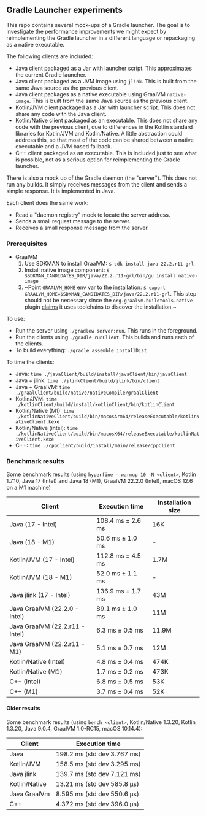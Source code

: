 ## Gradle Launcher experiments

This repo contains several mock-ups of a Gradle launcher. The goal is to investigate the performance improvements we
might expect by reimplementing the Gradle launcher in a different language or repackaging as a native executable.

The following clients are included:

- Java client packaged as a Jar with launcher script. This approximates the current Gradle launcher.
- Java client packaged as a JVM image using `jlink`. This is built from the same Java source as the previous client.
- Java client packages as a native executable using GraalVM `native-image`. This is built from the same Java source as
  the previous client.
- Kotlin/JVM client packaged as a Jar with launcher script. This does not share any code with the Java client.
- Kotlin/Native client packaged as an executable. This does not share any code with the previous client, due to
  differences in the Kotlin standard libraries for Kotlin/JVM and Kotlin/Native. A little abstraction could address
  this, so that most of the code can be shared between a native executable and a JVM based fallback.
- C++ client packaged as an executable. This is included just to see what is possible, not as a serious option for
  reimplementing the Gradle launcher.

There is also a mock up of the Gradle daemon (the "server"). This does not run any builds. It simply receives messages
from the client and sends a simple response. It is implemented in Java.

Each client does the same work:

- Read a "daemon registry" mock to locate the server address.
- Sends a small request message to the server.
- Receives a small response message from the server.

### Prerequisites

 - GraalVM
   1. Use SDKMAN to install GraalVM: `$ sdk install java 22.2.r11-grl`
   2. Install native image component: `$ $SDKMAN_CANDIDATES_DIR/java/22.2.r11-grl/bin/gu install native-image`
   3. ~Point `GRAALVM_HOME` env var to the installation: `$ export GRAALVM_HOME=$SDKMAN_CANDIDATES_DIR/java/22.2.r11-grl`. This step should not be necessary since the `org.graalvm.buildtools.native` plugin [claims](https://graalvm.github.io/native-build-tools/0.9.4/gradle-plugin.html#_installing_graalvm_native_image_tool) it uses toolchains to discover the installation.~

To use:

- Run the server using `./gradlew server:run`. This runs in the foreground.
- Run the clients using `./gradle runClient`. This builds and runs each of the clients.
- To build everything: `./gradle assemble installDist`

To time the clients:

- Java: `time ./javaClient/build/install/javaClient/bin/javaClient`
- Java + jlink: `time ./jlinkClient/build/jlink/bin/client`
- Java + GraalVM: `time ./graalClient/build/native/nativeCompile/graalClient`
- Kotlin/JVM: `time ./kotlinClient/build/install/kotlinClient/bin/kotlinClient`
- Kotlin/Native (M1): `time ./kotlinNativeClient/build/bin/macosArm64/releaseExecutable/kotlinNativeClient.kexe`
- Kotlin/Native (intel): `time ./kotlinNativeClient/build/bin/macosX64/releaseExecutable/kotlinNativeClient.kexe`
- C++: `time ./cppClient/build/install/main/release/cppClient`

### Benchmark results

Some benchmark results (using `hyperfine --warmup 10 -N <client>`, Kotlin 1.7.10, Java 17 (Intel) and Java 18 (M1),
GraalVM 22.2.0 (Intel), macOS 12.6 on a M1 machine)

| Client                         | Execution time      | Installation size |
|--------------------------------|---------------------|-------------------|
| Java (17 - Intel)              | 108.4 ms ± 2.6 ms   | 16K               |
| Java (18 - M1)                 | 50.6 ms ±   1.0 ms  | -                 |
| Kotlin/JVM (17 - Intel)        | 112.8 ms ±   4.5 ms | 1.7M              |
| Kotlin/JVM (18 - M1)           | 52.0 ms ±   1.1 ms  | -                 |
| Java jlink (17 - Intel)        | 136.9 ms ±   1.7 ms | 43M               |
| Java GraalVM (22.2.0 - Intel)  | 89.1 ms ±   1.0 ms  | 11M               |
| Java GraalVM (22.2.r11 - Intel)| 6.3 ms ±   0.5 ms   | 11.9M             |
| Java GraalVM (22.2.r11 - M1)   | 5.1 ms ±   0.7 ms   | 12M               |
| Kotlin/Native (Intel)          | 4.8 ms ±   0.4 ms   | 474K              |
| Kotlin/Native (M1)             | 1.7 ms ±   0.2 ms   | 473K              |
| C++ (Intel)                    | 6.8 ms ±   0.5 ms   | 53K               |
| C++ (M1)                       | 3.7 ms ±   0.4 ms   | 52K               |

#### Older results

Some benchmark results (using `bench <client>`, Kotlin/Native 1.3.20, Kotlin 1.3.20, Java 9.0.4, GraalVM 1.0-RC15, macOS
10.14.4):

| Client        | Execution time              |
|---------------|-----------------------------|
| Java          | 198.2 ms (std dev 3.767 ms) |
| Kotlin/JVM    | 158.5 ms (std dev 3.295 ms) |
| Java jlink    | 139.7 ms (std dev 7.121 ms) |
| Kotlin/Native | 13.21 ms (std dev 585.8 μs) |
| Java GraalVm  | 8.595 ms (std dev 550.6 μs) |
| C++           | 4.372 ms (std dev 396.0 μs) |
